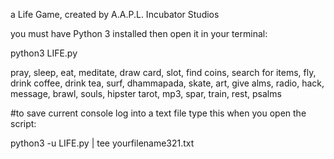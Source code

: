 a Life Game, created by A.A.P.L. 
Incubator Studios

you must have Python 3 installed then open it in your terminal:

python3 LIFE.py


pray, sleep, eat, meditate, draw card, slot, find coins, search for items, fly, drink coffee, drink tea, surf, dhammapada, skate, art, give alms, radio, hack, message, brawl, souls, hipster tarot, mp3, spar, train, rest, psalms


#to save current console log into a text file type this when you open the script:   

python3 -u LIFE.py | tee yourfilename321.txt
